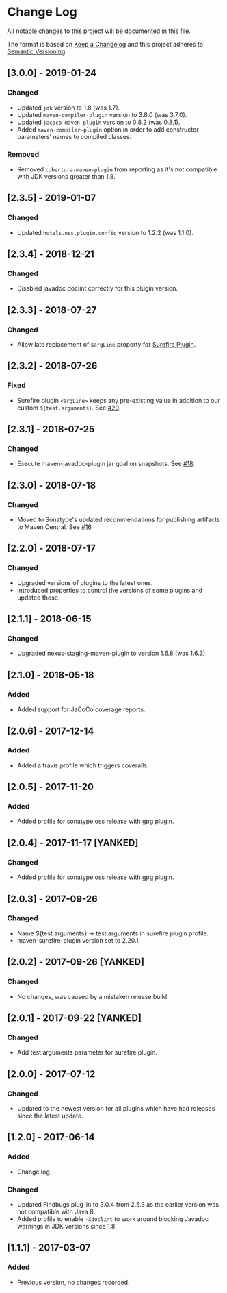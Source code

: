 # Change Log
All notable changes to this project will be documented in this file.

The format is based on [Keep a Changelog](http://keepachangelog.com/)
and this project adheres to [Semantic Versioning](http://semver.org/).

## [3.0.0] - 2019-01-24
### Changed
- Updated `jdk` version to 1.8 (was 1.7).
- Updated `maven-compiler-plugin` version to 3.8.0 (was 3.7.0).
- Updated `jacoco-maven-plugin` version to 0.8.2 (was 0.8.1).
- Added `maven-compiler-plugin` option in order to add constructor parameters' names to compiled classes.

### Removed
- Removed `cobertura-maven-plugin` from reporting as it's not compatible with JDK versions greater than 1.8.

## [2.3.5] - 2019-01-07
### Changed
- Updated `hotels.oss.plugin.config` version to 1.2.2 (was 1.1.0).

## [2.3.4] - 2018-12-21
### Changed
- Disabled javadoc doclint correctly for this plugin version.

## [2.3.3] - 2018-07-27
### Changed
- Allow late replacement of `$argLine` property for [Surefire Plugin](https://maven.apache.org/surefire/maven-surefire-plugin/test-mojo.html#argLine). 

## [2.3.2] - 2018-07-26
### Fixed
- Surefire plugin `<argLine>` keeps any pre-existing value in addition to our custom `${test.arguments}`. See [#20](https://github.com/HotelsDotCom/hotels-oss-parent/issues/20). 

## [2.3.1] - 2018-07-25
### Changed
- Execute maven-javadoc-plugin jar goal on snapshots. See [#18](https://github.com/HotelsDotCom/hotels-oss-parent/issues/18).

## [2.3.0] - 2018-07-18
### Changed
- Moved to Sonatype's updated recommendations for publishing artifacts to Maven Central. See [#16](https://github.com/HotelsDotCom/hotels-oss-parent/issues/16).

## [2.2.0] - 2018-07-17
### Changed
- Upgraded versions of plugins to the latest ones.
- Introduced properties to control the versions of some plugins and updated those.

## [2.1.1] - 2018-06-15
### Changed
- Upgraded nexus-staging-maven-plugin to version 1.6.8 (was 1.6.3).

## [2.1.0] - 2018-05-18
### Added
- Added support for JaCoCo coverage reports.

## [2.0.6] - 2017-12-14
### Added
- Added a travis profile which triggers coveralls.

## [2.0.5] - 2017-11-20
### Added
- Added profile for sonatype oss release with gpg plugin.

## [2.0.4] - 2017-11-17 [YANKED]
### Changed
- Added profile for sonatype oss release with gpg plugin.

## [2.0.3] - 2017-09-26
### Changed
- Name ${test.arguments} -> test.arguments in surefire plugin profile.
- maven-surefire-plugin version set to 2.20.1.

## [2.0.2] - 2017-09-26 [YANKED]
### Changed
- No changes, was caused by a mistaken release build.

## [2.0.1] - 2017-09-22 [YANKED]
### Changed
- Add test.arguments parameter for surefire plugin.

## [2.0.0] - 2017-07-12
### Changed
- Updated to the newest version for all plugins which have had releases since the latest update.

## [1.2.0] - 2017-06-14
### Added
- Change log.
### Changed
- Updated Findbugs plug-in to 3.0.4 from 2.5.3 as the earlier version was not compatible with Java 8.
- Added profile to enable `-Xdoclint` to work around blocking Javadoc warnings in JDK versions since 1.8.

## [1.1.1] - 2017-03-07
### Added
- Previous version, no changes recorded.
